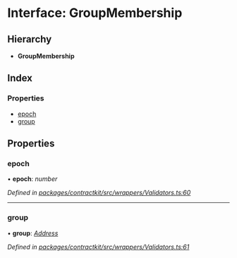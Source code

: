 # Interface: GroupMembership

## Hierarchy

* **GroupMembership**

## Index

### Properties

* [epoch](_wrappers_validators_.groupmembership.md#epoch)
* [group](_wrappers_validators_.groupmembership.md#group)

## Properties

###  epoch

• **epoch**: *number*

*Defined in [packages/contractkit/src/wrappers/Validators.ts:60](https://github.com/celo-org/celo-monorepo/blob/6049da1fa/packages/contractkit/src/wrappers/Validators.ts#L60)*

___

###  group

• **group**: *[Address](../modules/_base_.md#address)*

*Defined in [packages/contractkit/src/wrappers/Validators.ts:61](https://github.com/celo-org/celo-monorepo/blob/6049da1fa/packages/contractkit/src/wrappers/Validators.ts#L61)*
